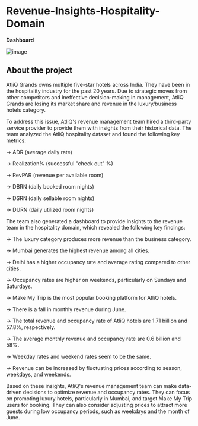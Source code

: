 # Revenue-Insights-Hospitality-Domain


**Dashboard**


![image](https://user-images.githubusercontent.com/72925437/233763146-ffcdbccf-5477-40c0-b544-edada1ff0e7b.png)


## About the project
AtliQ Grands owns multiple five-star hotels across India. They have been in the hospitality industry for the past 20 years. Due to strategic moves from other competitors and ineffective decision-making in management, AtliQ Grands are losing its market share and revenue in the luxury/business hotels category.

To address this issue, AtliQ's revenue management team hired a third-party service provider to provide them with insights from their historical data. The team analyzed the AtliQ hospitality dataset and found the following key metrics:

-> ADR (average daily rate)

-> Realization% (successful "check out" %)

-> RevPAR (revenue per available room)

-> DBRN (daily booked room nights)

-> DSRN (daily sellable room nights)

-> DURN (daily utilized room nights)

The team also generated a dashboard to provide insights to the revenue team in the hospitality domain, which revealed the following key findings:

-> The luxury category produces more revenue than the business category.

-> Mumbai generates the highest revenue among all cities.

-> Delhi has a higher occupancy rate and average rating compared to other cities.

-> Occupancy rates are higher on weekends, particularly on Sundays and Saturdays.

-> Make My Trip is the most popular booking platform for AtliQ hotels.

-> There is a fall in monthly revenue during June.

-> The total revenue and occupancy rate of AtliQ hotels are 1.71 billion and 57.8%, respectively.

-> The average monthly revenue and occupancy rate are 0.6 billion and 58%.

-> Weekday rates and weekend rates seem to be the same.

-> Revenue can be increased by fluctuating prices according to season, weekdays, and weekends.

Based on these insights, AtliQ's revenue management team can make data-driven decisions 
to optimize revenue and occupancy rates. They can focus on promoting luxury hotels, 
particularly in Mumbai, and target Make My Trip users for booking. They can also consider 
adjusting prices to attract more guests during low occupancy periods, such as weekdays and the month of June.

